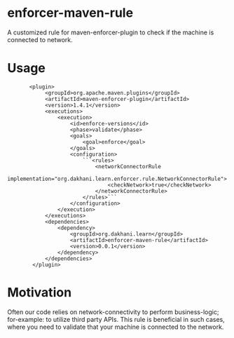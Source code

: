 # enforcer-maven-rule
   A customized rule for maven-enforcer-plugin to check if the machine is connected to network.
	
# Usage
   		   <plugin>
				<groupId>org.apache.maven.plugins</groupId>
				<artifactId>maven-enforcer-plugin</artifactId>
				<version>1.4.1</version>
				<executions>
					<execution>
						<id>enforce-versions</id>
						<phase>validate</phase>
						<goals>
							<goal>enforce</goal>
						</goals>
						<configuration>
							```<rules>
								<networkConnectorRule
									implementation="org.dakhani.learn.enforcer.rule.NetworkConnectorRule">
									<checkNetwork>true</checkNetwork>
								</networkConnectorRule>
							</rules>```
						</configuration>
					</execution>
				</executions>
				<dependencies>
					<dependency>
						<groupId>org.dakhani.learn</groupId>
						<artifactId>enforcer-maven-rule</artifactId>
						<version>0.0.1</version>
					</dependency>
				</dependencies>
			</plugin>
	
# Motivation
  Often our code relies on network-connectivity to perform business-logic; for-example: to utilize third party APIs.
  This rule is beneficial in such cases, where you need to validate that your machine is connected to the network.
